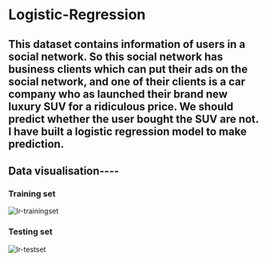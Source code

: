 # Logistic-Regression

## This dataset contains information of users in a social network. So this social network has business clients which can put their ads on the social network, and one of their clients is a car company who as launched their brand new luxury SUV for a ridiculous price. We should predict whether the user bought the SUV are not. I have built a logistic regression model to make prediction.

## Data visualisation----

### Training set

![lr-trainingset](https://user-images.githubusercontent.com/40026126/43917513-24e72998-9c2e-11e8-9ec4-791ccbaf3d12.PNG)


### Testing set
![lr-testset](https://user-images.githubusercontent.com/40026126/43917518-2a5b28de-9c2e-11e8-9282-feedc5c05794.PNG)

